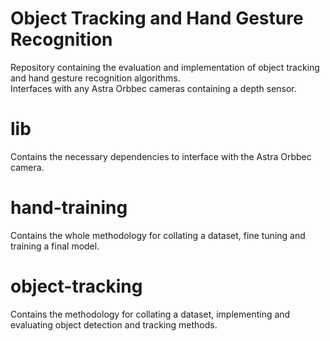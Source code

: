 # Object Tracking and Hand Gesture Recognition
Repository containing the evaluation and implementation of object tracking and hand gesture recognition algorithms. <br>
Interfaces with any Astra Orbbec cameras containing a depth sensor. 


# lib
Contains the necessary dependencies to interface with the Astra Orbbec camera. 

# hand-training
Contains the whole methodology for collating a dataset, fine tuning and training a final model. 

# object-tracking
Contains the methodology for collating a dataset, implementing and evaluating object detection and tracking methods. 



